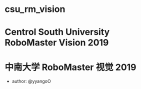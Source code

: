 # csu_rm_vision
# Centrol South University RoboMaster Vision 2019
# 中南大学 RoboMaster 视觉 2019
* author: @yyangoO
